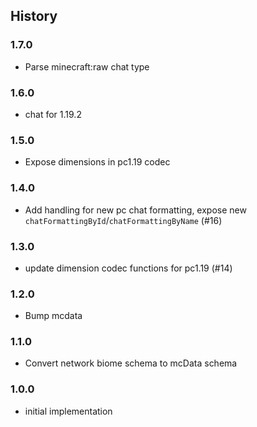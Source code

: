 ## History

### 1.7.0

* Parse minecraft:raw chat type

### 1.6.0

* chat for 1.19.2

### 1.5.0
* Expose dimensions in pc1.19 codec

### 1.4.0
* Add handling for new pc chat formatting, expose new `chatFormattingById`/`chatFormattingByName` (#16)

### 1.3.0

* update dimension codec functions for pc1.19 (#14)

### 1.2.0

* Bump mcdata

### 1.1.0

* Convert network biome schema to mcData schema

### 1.0.0

* initial implementation
